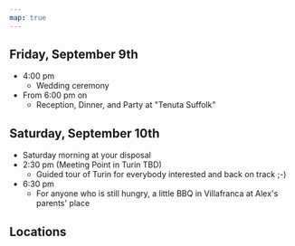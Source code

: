 ```yaml
---
map: true
---
```


## Friday, September 9th

* 4:00 pm
  * Wedding ceremony
* From 6:00 pm on
  * Reception, Dinner, and Party at "Tenuta Suffolk"

## Saturday, September 10th

* Saturday morning at your disposal
* 2:30 pm (Meeting Point in Turin TBD)
  * Guided tour of Turin for everybody interested and back on track ;-)
* 6:30 pm
  * For anyone who is still hungry, a little BBQ in Villafranca at Alex's parents' place

## Locations

